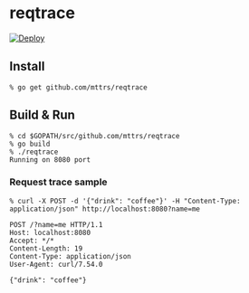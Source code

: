 # reqtrace

[![Deploy](https://www.herokucdn.com/deploy/button.svg)](https://heroku.com/deploy?template=https://github.com/mttrs/reqtrace/tree/master)

## Install
```
% go get github.com/mttrs/reqtrace
```

## Build & Run
```
% cd $GOPATH/src/github.com/mttrs/reqtrace
% go build
% ./reqtrace
Running on 8080 port
```

### Request trace sample
```
% curl -X POST -d '{"drink": "coffee"}' -H "Content-Type: application/json" http://localhost:8080?name=me

POST /?name=me HTTP/1.1
Host: localhost:8080
Accept: */*
Content-Length: 19
Content-Type: application/json
User-Agent: curl/7.54.0

{"drink": "coffee"}
```
